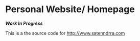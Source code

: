 # Personal Website/ Homepage

***Work In Progress***

This is a the source code for http://www.satenndrra.com
